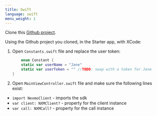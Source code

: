 ```yaml
---
title: Swift
language: swift
menu_weight: 1
---
```



Clone this [Github project](https://github.com/Nexmo/Client-Get-Started-PhoneToApp-Voice-Swift).

Using the Github project you cloned, in the Starter app, with XCode:
    
1. Open `Constants.swift` file and replace the user token:

    ```swift
        enum Constant {
        static var userName = "Jane"
        static var userToken = "" //TODO: swap with a token for Jane
    }
    ```

2. Open `MainViewController.swift` file and make sure the following lines exist:

* `import NexmoClient` - imports the sdk
* `var client: NXMClient?` - property for the client instance
* `var call: NXMCall?` - property for the call instance
